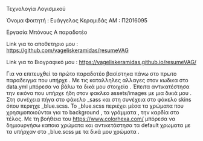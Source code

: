 Τεχνολογία Λογισμικού

Όνομα Φοιτητή : Ευάγγελος Κεραμιδάς
ΑΜ : Π2016095

Εργασία Μπόνους 
Α παραδοτέο

Link για το αποθετηριο μου :  https://github.com/vageliskeramidas/resumeVAG






Link για το Βιογραφικό μου :  https://vageliskeramidas.github.io/resumeVAG/

Για να επιτευχθεί το πρώτο παραδοτέο βασίστηκα πάνω στο πρωτο παραδειγμα που υπήρχε . 
Με τις καταλληλες αλλαγες στον κωδικα στο data.yml μπόρεσα να βάλω τα δικά μου στοιχεία .
Έπειτα αντικατέστησα την εικόνα που υπήρχε ήδη στον φακλεο assets/images με μια δικιά μου . 
Στη συνέχεια πήγα στο φάκελο _sass και στη συνέχεια στο φάκελο skins όπου περιηχε _blue.scss.
Το _blue.scss περιέχει μέσα τα χρώματα που χρησιμοποιούνται για το background , τα γράμματα ,
την καρδία στο τέλος. Με τη βοήθεια του https://www.colorhexa.com/ μπόρεσα να δημιουργήσω καποια χρώματα 
και αντικετάστησα τα default χρωματα με τα  υπήρχαν στο _blue.scss με τα δικά μου χρώματα . 
